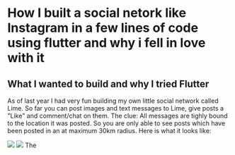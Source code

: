 # How I built a social netork like Instagram in a few lines of code using flutter and why i fell in love with it
## What I wanted to build and why I tried Flutter
As of last year I had very fun building my own little social network called Lime. So far you can post images and text messages  to Lime, give posts a "Like" and comment/chat on them. The clue: All messages are tighly bound to the location it was posted. So you are only able to see posts which have been posted in an at maximum 30km radius. Here is what it looks like:

![](https://github.com/fablue/building-a-social-network-with-flutter/blob/master/lime-preview.gif?raw=true)
![](https://github.com/fablue/building-a-social-network-with-flutter/blob/master/lime-preview.png?raw=true)
The 
